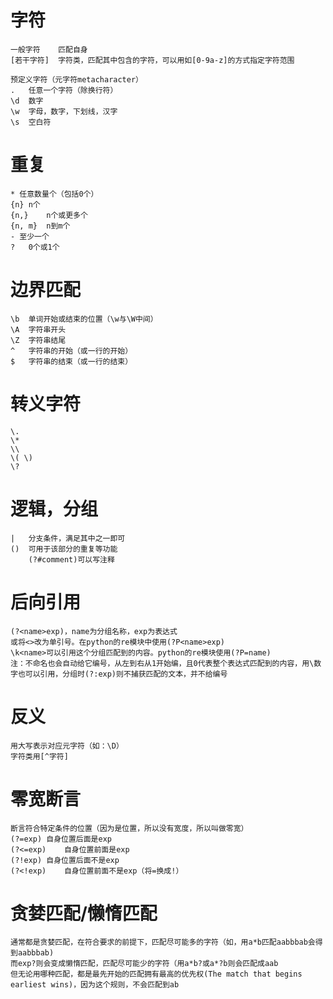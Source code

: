 # 字符

```
一般字符	匹配自身
[若干字符]	字符类，匹配其中包含的字符，可以用如[0-9a-z]的方式指定字符范围

预定义字符（元字符metacharacter）
.	任意一个字符（除换行符）
\d	数字
\w	字母，数字，下划线，汉字
\s	空白符
```

# 重复

```
* 任意数量个（包括0个）
{n}	n个
{n,}	n个或更多个
{n, m}	n到m个
- 至少一个
?	0个或1个
```


# 边界匹配

```
\b	单词开始或结束的位置（\w与\W中间）
\A	字符串开头
\Z	字符串结尾
^	字符串的开始（或一行的开始）
$	字符串的结束（或一行的结束）
```

# 转义字符

```
\.
\*
\\
\( \)
\?
```

# 逻辑，分组

```
|	分支条件，满足其中之一即可
()	可用于该部分的重复等功能
	(?#comment)可以写注释
```

# 后向引用

```
(?<name>exp)，name为分组名称，exp为表达式
或将<>改为单引号。在python的re模块中使用(?P<name>exp)
\k<name>可以引用这个分组匹配到的内容。python的re模块使用(?P=name)
注：不命名也会自动给它编号，从左到右从1开始编，且0代表整个表达式匹配到的内容，用\数字也可以引用，分组时(?:exp)则不捕获匹配的文本，并不给编号
```

# 反义

```
用大写表示对应元字符（如：\D）
字符类用[^字符]
```

# 零宽断言

```
断言符合特定条件的位置（因为是位置，所以没有宽度，所以叫做零宽）
(?=exp)	自身位置后面是exp
(?<=exp)	自身位置前面是exp
(?!exp)	自身位置后面不是exp
(?<!exp)	自身位置前面不是exp（将=换成!）
```

# 贪婪匹配/懒惰匹配

```
通常都是贪婪匹配，在符合要求的前提下，匹配尽可能多的字符（如，用a*b匹配aabbbab会得到aabbbab)
而exp?则会变成懒惰匹配，匹配尽可能少的字符（用a*b?或a*?b则会匹配成aab
但无论用哪种匹配，都是最先开始的匹配拥有最高的优先权(The match that begins earliest wins)，因为这个规则，不会匹配到ab
```